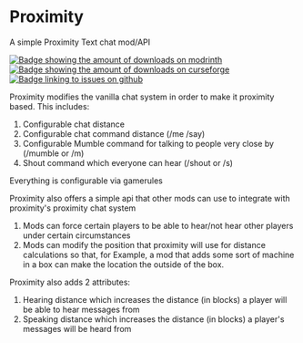 # Proximity
A simple Proximity Text chat mod/API

[![Badge showing the amount of downloads on modrinth](https://img.shields.io/badge/dynamic/json?color=2d2d2d&colorA=5da545&label=&suffix=%20downloads%20&query=downloads&url=https://api.modrinth.com/v2/project/GyF8sewW&style=flat-square&logo=modrinth&logoColor=2d2d2d)](https://modrinth.com/mod/proximity)
[![Badge showing the amount of downloads on curseforge](https://cf.way2muchnoise.eu/full_1107098_downloads.svg?badge_style=flat)](https://www.curseforge.com/minecraft/mc-mods/proximity)
[![Badge linking to issues on github](https://img.shields.io/badge/dynamic/json?query=value&url=https%3A%2F%2Fimg.shields.io%2Fgithub%2Fissues-raw%2Fchyzman%2Fproximity.json&label=&logo=github&color=2d2d2d&style=flat-square&labelColor=6e5494&logoColor=2d2d2d&suffix=%20issues)](https://github.com/chyzman/proximity/issues)

Proximity modifies the vanilla chat system in order to make it proximity based. This includes:
1. Configurable chat distance
2. Configurable chat command distance (/me /say)
3. Configurable Mumble command for talking to people very close by (/mumble or /m)
4. Shout command which everyone can hear (/shout or /s)

Everything is configurable via gamerules

Proximity also offers a simple api that other mods can use to integrate with proximity's proximity chat system
1. Mods can force certain players to be able to hear/not hear other players under certain circumstances
2. Mods can modify the position that proximity will use for distance calculations so that, for Example, a mod that adds some sort of machine in a box can make the location the outside of the box.

Proximity also adds 2 attributes:
1. Hearing distance which increases the distance (in blocks) a player will be able to hear messages from
2. Speaking distance which increases the distance (in blocks) a player's messages will be heard from
